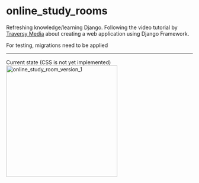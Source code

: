 # online_study_rooms


Refreshing knowledge/learning Django. Following the video tutorial by [Traversy Media](https://www.youtube.com/watch?v=PtQiiknWUcI&t) about creating a web application using Django Framework.

For testing, migrations need to be applied

---
Current state (CSS is not yet implemented)
<img width="300px" alt="online_study_room_version_1" src="https://github.com/DexMerc/storage/blob/main/img_s/online_study_room_version_1.png" />
